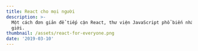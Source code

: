 ```yaml
---
title: React cho mọi người
description: >-
  Một cách đơn giản để tiếp cận React, thư viện JavaScript phổ biến nhất thế
  giới.
thumbnail: /assets/react-for-everyone.png
date: '2019-03-10'
---
```


